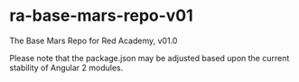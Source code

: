 # ra-base-mars-repo-v01
The Base Mars Repo for Red Academy, v01.0

Please note that the package.json may be adjusted based upon the current stability
of Angular 2 modules.
